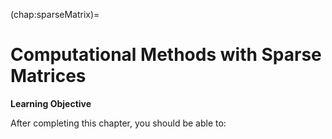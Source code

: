 (chap:sparseMatrix)=
# Computational Methods with Sparse Matrices


**Learning Objective**

After completing this chapter, you should be able to:

```{tableofcontents}
```